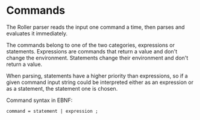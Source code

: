 # Commands

The Roller parser reads the input one command a time, then parses and evaluates it immediately.

The commands belong to one of the two categories, expressions or statements.
Expressions are commands that return a value and don't change the environment.
Statements change their environment and don't return a value.

When parsing, statements have a higher priority than expressions, so if a given command input string could be interpreted either as an expression or as a statement, the statement one is chosen.

Command syntax in EBNF:
```
command = statement | expression ;
```
